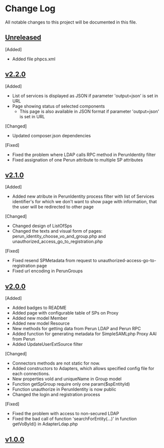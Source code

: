 # Change Log
All notable changes to this project will be documented in this file.
 
 ## [Unreleased]
 [Added]
 - Added file phpcs.xml
 
 ## [v2.2.0]
 [Added]
 - List of services is displayed as JSON if parameter 'output=json' is set in URL
 - Page showing status of selected components
    - This page is also available in JSON format if parameter 'output=json' is set in URL

 [Changed]
 - Updated composer.json dependencies

 [Fixed]
 - Fixed the problem where LDAP calls RPC method in PerunIdentity filter
 - Fixed assignation of one Perun attribute to multiple SP attributes
 
 ## [v2.1.0]
 [Added]
 - Added new atribute in PerunIdentity process filter with list of Services identifier's for which we don't want to show page with information, that the user will be redirected to other page 
 
 [Changed]
 - Changed design of ListOfSps
 - Changed the texts and visual form of pages: perun_identity_choose_vo_and_group.php and unauthorized_access_go_to_registration.php

 [Fixed]
 - Fixed resend SPMetadata from request to unauthorized-access-go-to-registration page
 - Fixed url encoding in PerunGroups
 
 ## [v2.0.0]
 [Added]
 - Added badges to README
 - Added page with configurable table of SPs on Proxy
 - Added new model Member
 - Added new model Resource
 - New methods for getting data from Perun LDAP and Perun RPC
 - Added function for generating metadata for SimpleSAMLphp Proxy AAI from Perun
 - Added UpdateUserExtSource filter
 
 [Changed]
 - Connectors methods are not static for now.
 - Added constructors to Adapters, which allows specified config file for each connections.
 - New properties voId and uniqueName in Group model
 - Function getSpGroup require only one param($spEntityId)
 - Function unauthorize in PerunIdentity is now public
 - Changed the login and registration process
 
 [Fixed]
 - Fixed the problem with access to non-secured LDAP
 - Fixed the bad call of function 'searchForEntity(...)' in function getVoById() in AdapterLdap.php  
 
 ## [v1.0.0]

 [Unreleased]: https://github.com/CESNET/perun-simplesamlphp-module/tree/master
 [v2.2.0]: https://github.com/CESNET/perun-simplesamlphp-module/tree/v2.2.0
 [v2.1.0]: https://github.com/CESNET/perun-simplesamlphp-module/tree/v2.1.0
 [v2.0.0]: https://github.com/CESNET/perun-simplesamlphp-module/tree/v2.0.0
 [v1.0.0]: https://github.com/CESNET/perun-simplesamlphp-module/tree/v1.0.0
